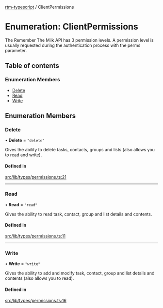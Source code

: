 [rtm-typescript](../README.md) / ClientPermissions

# Enumeration: ClientPermissions

The Remember The Milk API has 3 permission levels.
A permission level is usually requested during the authentication process with the perms parameter.

## Table of contents

### Enumeration Members

- [Delete](ClientPermissions.md#delete)
- [Read](ClientPermissions.md#read)
- [Write](ClientPermissions.md#write)

## Enumeration Members

### Delete

• **Delete** = ``"delete"``

Gives the ability to delete tasks, contacts, groups and lists (also allows you to read and write).

#### Defined in

[src/lib/types/permissions.ts:21](https://github.com/benwainwright/rtm-typescript/blob/bb114b3/src/lib/types/permissions.ts#L21)

___

### Read

• **Read** = ``"read"``

Gives the ability to read task, contact, group and list details and contents.

#### Defined in

[src/lib/types/permissions.ts:11](https://github.com/benwainwright/rtm-typescript/blob/bb114b3/src/lib/types/permissions.ts#L11)

___

### Write

• **Write** = ``"write"``

Gives the ability to add and modify task, contact, group and list details and contents (also allows you to read).

#### Defined in

[src/lib/types/permissions.ts:16](https://github.com/benwainwright/rtm-typescript/blob/bb114b3/src/lib/types/permissions.ts#L16)
